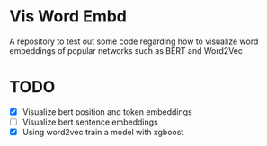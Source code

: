 # Vis Word Embd
A repository to test out some code regarding how to visualize word embeddings of popular networks such as BERT and Word2Vec

# TODO
- [x] Visualize bert position and token embeddings
- [ ] Visualize bert sentence embeddings
- [x] Using word2vec train a model with xgboost
